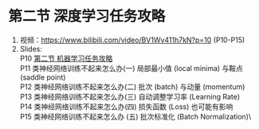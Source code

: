 # 第二节 深度学习任务攻略
1. 视频：https://www.bilibili.com/video/BV1Wv411h7kN?p=10 (P10-P15)
2. Slides: \
    P10 [第二节 机器学习任务攻略](https://github.com/guomxin/SIGAI/blob/master/HYMachineLearningStuffs/Lecture2/overfit-v6.pptx)\
    P11 类神经网络训练不起来怎么办(一) 局部最小值 (local minima) 与鞍点 (saddle point)\
    P12 类神经网络训练不起来怎么办(二) 批次 (batch) 与动量 (momentum)\
    P13 类神经网络训练不起来怎么办(三) 自动调整学习率 (Learning Rate)\
    P14 类神经网络训练不起来怎么办(四) 损失函数 (Loss) 也可能有影响\
    P15 类神经网络训练不起来怎么办 (五) 批次标准化 (Batch Normalization)\
